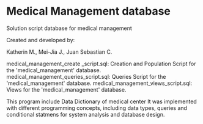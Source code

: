 # Medical Management database
Solution script database for medical management

Created and developed by:

Katherin M., Mei-Jia J., Juan Sebastian C.

medical_management_create _script.sql: Creation and Population Script for the 'medical_management' database.
medical_management_queries_script.sql: Queries Script for the 'medical_management' database.
medical_management_views_script.sql: Views for the 'medical_management' database.

This program include Data Dictionary of medical center It was implemented with different programming concepts, including data types, queries and conditional statmens for system analysis and database design.
